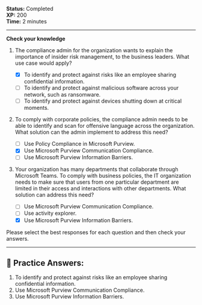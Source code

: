 
**Status:** Completed  
**XP:** 200  
**Time:** 2 minutes  

---

**Check your knowledge**

1. The compliance admin for the organization wants to explain the importance of insider risk management, to the business leaders. What use case would apply?

   - [x] To identify and protect against risks like an employee sharing confidential information.
   - [ ] To identify and protect against malicious software across your network, such as ransomware.
   - [ ] To identify and protect against devices shutting down at critical moments.

2. To comply with corporate policies, the compliance admin needs to be able to identify and scan for offensive language across the organization. What solution can the admin implement to address this need?

   - [ ] Use Policy Compliance in Microsoft Purview.
   - [x] Use Microsoft Purview Communication Compliance.
   - [ ] Use Microsoft Purview Information Barriers.

3. Your organization has many departments that collaborate through Microsoft Teams. To comply with business policies, the IT organization needs to make sure that users from one particular department are limited in their access and interactions with other departments. What solution can address this need?

   - [ ] Use Microsoft Purview Communication Compliance.
   - [ ] Use activity explorer.
   - [x] Use Microsoft Purview Information Barriers.

Please select the best responses for each question and then check your answers.

---
## **🔑 Practice Answers:**

1. To identify and protect against risks like an employee sharing confidential information.
2. Use Microsoft Purview Communication Compliance.
3. Use Microsoft Purview Information Barriers.